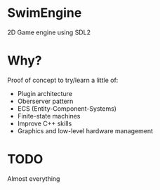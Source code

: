 # SwimEngine

2D Game engine using SDL2

# Why?

Proof of concept to try/learn a little of:

- Plugin architecture
- Oberserver pattern
- ECS (Entity-Component-Systems)
- Finite-state machines
- Improve C++ skills
- Graphics and low-level hardware management

# TODO

Almost everything
